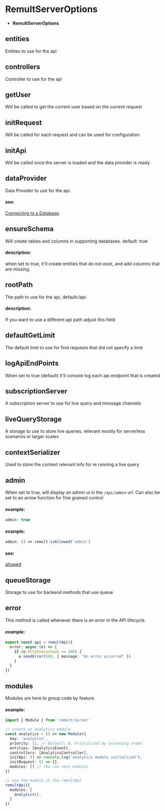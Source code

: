 # RemultServerOptions
* **RemultServerOptions**
## entities
Entities to use for the api
## controllers
Controller to use for the api
## getUser
Will be called to get the current user based on the current request
## initRequest
Will be called for each request and can be used for configuration
## initApi
Will be called once the server is loaded and the data provider is ready
## dataProvider
Data Provider to use for the api.


#### see:
[Connecting to a Database](https://remult.dev/docs/databases.html).
## ensureSchema
Will create tables and columns in supporting databases. default: true


#### description:
when set to true, it'll create entities that do not exist, and add columns that are missing.
## rootPath
The path to use for the api, default:/api


#### description:
If you want to use a different api path adjust this field
## defaultGetLimit
The default limit to use for find requests that did not specify a limit
## logApiEndPoints
When set to true (default) it'll console log each api endpoint that is created
## subscriptionServer
A subscription server to use for live query and message channels
## liveQueryStorage
A storage to use to store live queries, relevant mostly for serverless scenarios or larger scales
## contextSerializer
Used to store the context relevant info for re running a live query
## admin
When set to true, will display an admin ui in the `/api/admin` url.
Can also be set to an arrow function for fine grained control


#### example:
```ts
admin: true
```


#### example:
```ts
admin: () => remult.isAllowed('admin')
```


#### see:
[allowed](http://remult.dev/docs/allowed.html)
## queueStorage
Storage to use for backend methods that use queue
## error
This method is called whenever there is an error in the API lifecycle.


#### example:
```ts
export const api = remultApi({
  error: async (e) => {
    if (e.httpStatusCode == 400) {
      e.sendError(500, { message: "An error occurred" })
    }
  }
})
```
## modules
Modules are here to group code by feature.


#### example:
```ts
import { Module } from 'remult/server'

// create an analytics module
const analytics = () => new Module({
  key: 'analytics',
  priority: 11, // Default: 0, Prioritized by ascending order.
  entities: [AnalyticsEvent],
  controllers: [AnalyticsController],
  initApi: () => console.log('analytics module initialized'),
  initRequest: () => {},
  modules: [] // You can nest modules
})

// use the module in the remultApi
remultApi({
  modules: [
    analytics(),
  ]
})
```
